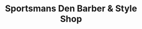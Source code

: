---
title: "Sportsmans Den Barber & Style Shop"
url: /burlington/sportsmans-den-barber-und-style-shop/
shop: Friseur
---